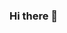 ### Hi there 👋

<!--
**hadi-hz/hadi-hz** is a ✨ _special_ ✨ repository because its `README.md` (this file) appears on your GitHub profile.

Here are some ideas to get you started:

# 💫 About Me:
a talented Junior Flutter Developer.<br>a computer engineering student at Quds Azad University.<br>I live in Tehran.<br>very interested in learning and always looking for improvement.<br>very hardworking and have very strong perseverance.


## 🌐 Socials:
[![Instagram](https://img.shields.io/badge/Instagram-%23E4405F.svg?logo=Instagram&logoColor=white)](https://instagram.com/hadiii.__hz) [![LinkedIn](https://img.shields.io/badge/LinkedIn-%230077B5.svg?logo=linkedin&logoColor=white)](https://linkedin.com/in/https://www.linkedin.com/in/hadihazari?lipi=urn%3Ali%3Apage%3Ad_flagship3_profile_view_base_contact_details%3B3SaitQfbSniMFN2YlaSdBw%3D%3D) 

# 💻 Tech Stack:
![Dart](https://img.shields.io/badge/dart-%230175C2.svg?style=for-the-badge&logo=dart&logoColor=white) ![CSS3](https://img.shields.io/badge/css3-%231572B6.svg?style=for-the-badge&logo=css3&logoColor=white) ![HTML5](https://img.shields.io/badge/html5-%23E34F26.svg?style=for-the-badge&logo=html5&logoColor=white) ![Python](https://img.shields.io/badge/python-3670A0?style=for-the-badge&logo=python&logoColor=ffdd54) ![Firebase](https://img.shields.io/badge/firebase-%23039BE5.svg?style=for-the-badge&logo=firebase) ![Flutter](https://img.shields.io/badge/Flutter-%2302569B.svg?style=for-the-badge&logo=Flutter&logoColor=white) ![MySQL](https://img.shields.io/badge/mysql-%2300f.svg?style=for-the-badge&logo=mysql&logoColor=white) ![Adobe Photoshop](https://img.shields.io/badge/adobephotoshop-%2331A8FF.svg?style=for-the-badge&logo=adobephotoshop&logoColor=white)
# 📊 GitHub Stats:
![](https://github-readme-stats.vercel.app/api?username=hadi-hz&theme=synthwave&hide_border=false&include_all_commits=false&count_private=false)<br/>
![](https://github-readme-streak-stats.herokuapp.com/?user=hadi-hz&theme=synthwave&hide_border=false)<br/>
![](https://github-readme-stats.vercel.app/api/top-langs/?username=hadi-hz&theme=synthwave&hide_border=false&include_all_commits=false&count_private=false&layout=compact)

---
[![](https://visitcount.itsvg.in/api?id=hadi-hz&icon=7&color=9)](https://visitcount.itsvg.in)

<!-- Proudly created with GPRM ( https://gprm.itsvg.in ) -->
